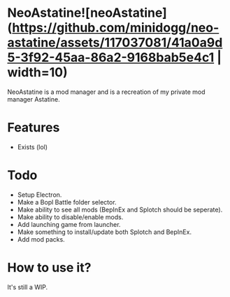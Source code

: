 # NeoAstatine![neoAstatine](https://github.com/minidogg/neo-astatine/assets/117037081/41a0a9d5-3f92-45aa-86a2-9168bab5e4c1 | width=10)
NeoAstatine is a mod manager and is a recreation of my private mod manager Astatine.

# Features
- Exists (lol)

# Todo
- Setup Electron.
- Make a Bopl Battle folder selector.
- Make ability to see all mods (BepInEx and Splotch should be seperate).
- Make ability to disable/enable mods.
- Add launching game from launcher.
- Make something to install/update both Splotch and BepInEx.
- Add mod packs.

# How to use it?
It's still a WIP.
